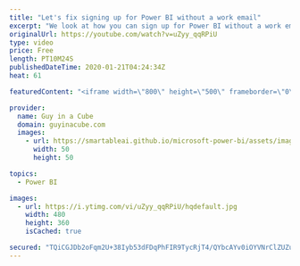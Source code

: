 ```yaml
---
title: "Let's fix signing up for Power BI without a work email"
excerpt: "We look at how you can sign up for Power BI without a work email. If all you have is a personal email, this video is for you!  *******************  Want to take your Power BI skills to the next level? We have training courses available to help you with your journey.  Guy in a Cube courses: https://guyinacu.be/courses"
originalUrl: https://youtube.com/watch?v=uZyy_qqRPiU
type: video
price: Free
length: PT10M24S
publishedDateTime: 2020-01-21T04:24:34Z
heat: 61

featuredContent: "<iframe width=\"800\" height=\"500\" frameborder=\"0\" src=\"https://www.youtube.com/embed/uZyy_qqRPiU\" allow=\"accelerometer; autoplay; encrypted-media; gyroscope; picture-in-picture\" allowfullscreen></iframe>"

provider:
  name: Guy in a Cube
  domain: guyinacube.com
  images:
    - url: https://smartableai.github.io/microsoft-power-bi/assets/images/organizations/guyinacube.com-50x50.jpg
      width: 50
      height: 50

topics:
  - Power BI

images:
  - url: https://i.ytimg.com/vi/uZyy_qqRPiU/hqdefault.jpg
    width: 480
    height: 360
    isCached: true

secured: "TQiCGJDb2oFqm2U+38Iyb53dFDqPhFIR9TycRjT4/QYbcAYv0iOYVNrClZUZu6QcZw1j8EYU1RZd+A2Dd0ZwdPEHIZmA0mCJF3N5YGHqsJtORF4lhKx1xUkGzJLoU5LBAZpnd50UajQJOoKyXjGRznh9RjsDPkX0aFcjsnKxrSKop6xiPiM9Cl0EpU/RC6k+fd+ucZToj8ZqHP7jCHtk0ODOnOnxTfm6YRwO2yEvWUeDGaQJ/SzRgQlqCryyKDMkg/KUppel2Qvncht55B7p3WZw47REkxTiT06EfM7WxAQbjG7vttd+W41cnWqVkQ5WzjbNerUZjIcCKGKG4YWB32aaj6xQUChy6715TmKiZgWbx8OVvRMbrKdpbL3Sb9Fz+ZJMyLc6sDFHVrL1HyDxivXMCmKqqU6pvSfEf0zLGp8=;DDhF2bobDDwRyUiZkBfB3A=="
---
```



